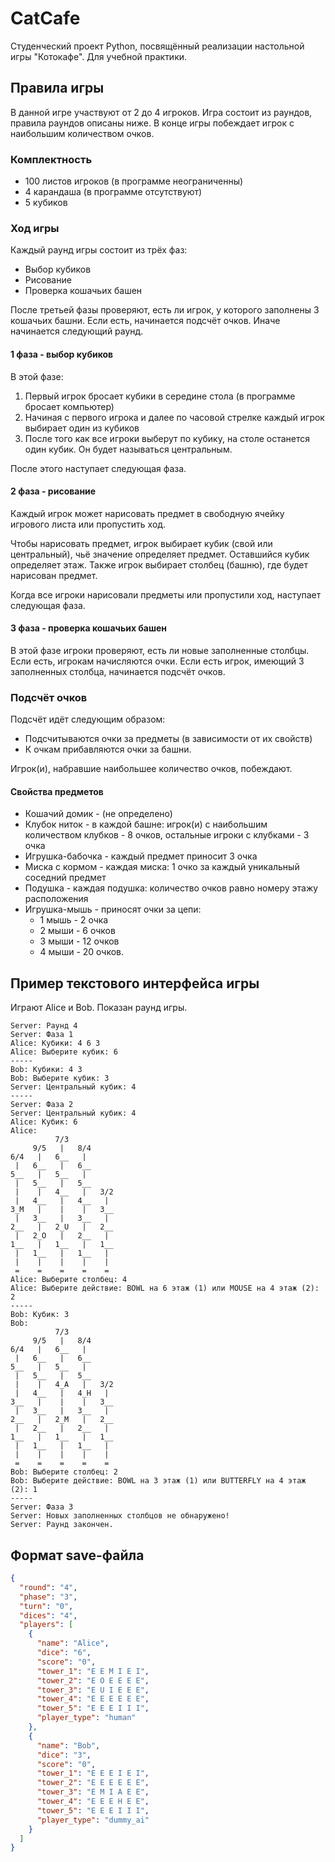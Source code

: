 # CatCafe
Студенческий проект Python, посвящённый реализации настольной игры "Котокафе". Для учебной практики.

## Правила игры
В данной игре участвуют от 2 до 4 игроков. Игра состоит из раундов, правила раундов описаны ниже. В конце игры побеждает игрок с наибольшим количеством очков.

### Комплектность
* 100 листов игроков (в программе неограниченны)
* 4 карандаша (в программе отсутствуют)
* 5 кубиков

### Ход игры
Каждый раунд игры состоит из трёх фаз:
* Выбор кубиков
* Рисование
* Проверка кошачьих башен

После третьей фазы проверяют, есть ли игрок, у которого заполнены 3 кошачьих башни. Если есть, начинается подсчёт очков. Иначе начинается следующий раунд.

#### 1 фаза - выбор кубиков
В этой фазе:
1. Первый игрок бросает кубики в середине стола (в программе бросает компьютер)
2. Начиная с первого игрока и далее по часовой стрелке каждый игрок выбирает один из кубиков
3. После того как все игроки выберут по кубику, на столе останется один кубик. Он будет называться центральным.

После этого наступает следующая фаза.

#### 2 фаза - рисование
Каждый игрок может нарисовать предмет в свободную ячейку игрового листа или пропустить ход.

Чтобы нарисовать предмет, игрок выбирает кубик (свой или центральный), чьё значение определяет предмет. Оставшийся кубик определяет этаж. Также игрок выбирает столбец (башню), где будет нарисован предмет.

Когда все игроки нарисовали предметы или пропустили ход, наступает следующая фаза.

#### 3 фаза - проверка кошачьих башен
В этой фазе игроки проверяют, есть ли новые заполненные столбцы. Если есть, игрокам начисляются очки. Если есть игрок, имеющий 3 заполненных столбца, начинается подсчёт очков. 

### Подсчёт очков
Подсчёт идёт следующим образом:
* Подсчитываются очки за предметы (в зависимости от их свойств)
* К очкам прибавляются очки за башни.

Игрок(и), набравшие наибольшее количество очков, побеждают.

#### Свойства предметов
* Кошачий домик - (не определено)
* Клубок ниток - в каждой башне: игрок(и) с наибольшим количеством клубков - 8 очков, остальные игроки с клубками - 3 очка
* Игрушка-бабочка - каждый предмет приносит 3 очка
* Миска с кормом - каждая миска: 1 очко за каждый уникальный соседний предмет
* Подушка - каждая подушка: количество очков равно номеру этажу расположения
* Игрушка-мышь - приносят очки за цепи:
  * 1 мышь - 2 очка
  * 2 мыши - 6 очков
  * 3 мыши - 12 очков
  * 4 мыши - 20 очков.

## Пример текстового интерфейса игры
Играют Alice и Bob. Показан раунд игры.

```
Server: Раунд 4
Server: Фаза 1
Alice: Кубики: 4 6 3
Alice: Выберите кубик: 6
-----
Bob: Кубики: 4 3
Bob: Выберите кубик: 3
Server: Центральный кубик: 4
-----
Server: Фаза 2
Server: Центральный кубик: 4
Alice: Кубик: 6
Alice:
          7/3           
     9/5   |   8/4      
6/4   |   6__   |       
 |   6__   |   6__      
5__   |   5__   |       
 |   5__   |   5__      
 |    |   4__   |   3/2 
 |   4__   |   4__   |  
3_M   |    |    |   3__ 
 |   3__   |   3__   |  
2__   |   2_U   |   2__ 
 |   2_O   |   2__   |  
1__   |   1__   |   1__ 
 |   1__   |   1__   |  
 |    |    |    |    |  
 =    =    =    =    =
Alice: Выберите столбец: 4
Alice: Выберите действие: BOWL на 6 этаж (1) или MOUSE на 4 этаж (2): 2
-----
Bob: Кубик: 3
Bob:
          7/3           
     9/5   |   8/4      
6/4   |   6__   |       
 |   6__   |   6__      
5__   |   5__   |       
 |   5__   |   5__      
 |    |   4_A   |   3/2 
 |   4__   |   4_H   |  
3__   |    |    |   3__ 
 |   3__   |   3__   |  
2__   |   2_M   |   2__ 
 |   2__   |   2__   |  
1__   |   1__   |   1__ 
 |   1__   |   1__   |  
 |    |    |    |    |  
 =    =    =    =    =
Bob: Выберите столбец: 2
Bob: Выберите действие: BOWL на 3 этаж (1) или BUTTERFLY на 4 этаж (2): 1
-----
Server: Фаза 3
Server: Новых заполненных столбцов не обнаружено!
Server: Раунд закончен.
```

## Формат save-файла
```json
{
  "round": "4",
  "phase": "3",
  "turn": "0",
  "dices": "4",
  "players": [
    {
      "name": "Alice",
      "dice": "6",
      "score": "0",
      "tower_1": "E E M I E I",
      "tower_2": "E O E E E E",
      "tower_3": "E U I E E E",
      "tower_4": "E E E E E E",
      "tower_5": "E E E I I I",
      "player_type": "human"
    },
    {
      "name": "Bob",
      "dice": "3",
      "score": "0",
      "tower_1": "E E E I E I",
      "tower_2": "E E E E E E",
      "tower_3": "E M I A E E",
      "tower_4": "E E E H E E",
      "tower_5": "E E E I I I",
      "player_type": "dummy_ai"
    }
  ]
}
```